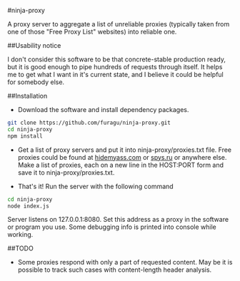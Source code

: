 #ninja-proxy

A proxy server to aggregate a list of unreliable proxies (typically taken from one of those "Free Proxy List" websites) into reliable one.

##Usability notice

I don't consider this software to be that concrete-stable production ready, but it is good enough to pipe hundreds of requests through itself.
It helps me to get what I want in it's current state, and I believe it could be helpful for somebody else.

##Installation

- Download the software and install dependency packages.

```bash
git clone https://github.com/furagu/ninja-proxy.git
cd ninja-proxy
npm install
```

- Get a list of proxy servers and put it into ninja-proxy/proxies.txt file.
Free proxies could be found at [hidemyass.com](http://hidemyass.com/proxy-list/) or [spys.ru](http://spys.ru/proxylist/) or anywhere else.
Make a list of proxies, each on a new line in the HOST:PORT form and save it to ninja-proxy/proxies.txt.


- That's it! Run the server with the following command

```bash
cd ninja-proxy
node index.js
```

Server listens on 127.0.0.1:8080. Set this address as a proxy in the software or program you use.
Some debugging info is printed into console while working.

##TODO

- Some proxies respond with only a part of requested content. May be it is possible to track such cases with content-length header analysis.
